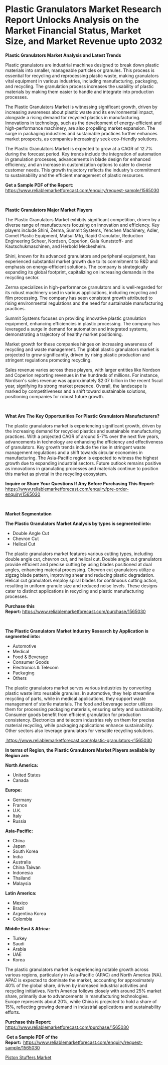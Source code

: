 <p><h1>Plastic Granulators Market Research Report Unlocks Analysis on the Market Financial Status, Market Size, and Market Revenue upto 2032</h1></p><p><strong>Plastic Granulators Market Analysis and Latest Trends</strong></p>
<p><p>Plastic granulators are industrial machines designed to break down plastic materials into smaller, manageable particles or granules. This process is essential for recycling and reprocessing plastic waste, making granulators vital equipment in various industries, including manufacturing, packaging, and recycling. The granulation process increases the usability of plastic materials by making them easier to handle and integrate into production processes.</p><p>The Plastic Granulators Market is witnessing significant growth, driven by increasing awareness about plastic waste and its environmental impact, alongside a rising demand for recycled plastics in manufacturing. Innovations in technology, such as the development of energy-efficient and high-performance machinery, are also propelling market expansion. The surge in packaging industries and sustainable practices further enhances market prospects, as companies increasingly seek eco-friendly solutions.</p><p>The Plastic Granulators Market is expected to grow at a CAGR of 12.7% during the forecast period. Key trends include the integration of automation in granulation processes, advancements in blade design for enhanced efficiency, and an increase in customization options to cater to diverse customer needs. This growth trajectory reflects the industry's commitment to sustainability and the efficient management of plastic resources.</p></p>
<p><strong>Get a Sample PDF of the Report:&nbsp;</strong> <a href="https://www.reliablemarketforecast.com/enquiry/request-sample/1565030?utm_campaign=2280&utm_medium=2&utm_source=Github&utm_content=ia&utm_term=22022025&utm_id=plastic-granulators">https://www.reliablemarketforecast.com/enquiry/request-sample/1565030</a></p>
<p>&nbsp;</p>
<p><strong>Plastic Granulators Major Market Players</strong></p>
<p><p>The Plastic Granulators Market exhibits significant competition, driven by a diverse range of manufacturers focusing on innovation and efficiency. Key players include Shini, Zerma, Summit Systems, Yenchen Machinery, Adler, Comet Plastic Equipment, Matsui Mfg, Rapid Granulator, Reduction Engineering Scheer, Nordson, Coperion, Gala Kunststoff- und Kautschukmaschinen, and Herbold Meckesheim.</p><p>Shini, known for its advanced granulators and peripheral equipment, has experienced substantial market growth due to its commitment to R&D and emphasis on energy-efficient solutions. The company is strategically expanding its global footprint, capitalizing on increasing demands in the recycling sector.</p><p>Zerma specializes in high-performance granulators and is well-regarded for its robust machinery used in various applications, including recycling and film processing. The company has seen consistent growth attributed to rising environmental regulations and the need for sustainable manufacturing practices.</p><p>Summit Systems focuses on providing innovative plastic granulation equipment, enhancing efficiencies in plastic processing. The company has leveraged a surge in demand for automation and integrated systems, demonstrating a trajectory of healthy market positioning.</p><p>Market growth for these companies hinges on increasing awareness of recycling and waste management. The global plastic granulators market is projected to grow significantly, driven by rising plastic production and stringent regulations promoting recycling.</p><p>Sales revenue varies across these players, with larger entities like Nordson and Coperion reporting revenues in the hundreds of millions. For instance, Nordson's sales revenue was approximately $2.07 billion in the recent fiscal year, signifying its strong market presence. Overall, the landscape is marked by competitiveness and a shift toward sustainable solutions, positioning companies for robust future growth.</p></p>
<p>&nbsp;</p>
<p><strong>What Are The Key Opportunities For Plastic Granulators Manufacturers?</strong></p>
<p><p>The plastic granulators market is experiencing significant growth, driven by the increasing demand for recycled plastics and sustainable manufacturing practices. With a projected CAGR of around 5-7% over the next five years, advancements in technology are enhancing the efficiency and effectiveness of granulators. Key growth trends include the rise in stringent waste management regulations and a shift towards circular economies in manufacturing. The Asia-Pacific region is expected to witness the highest growth due to expanding industrial sectors. Future outlook remains positive as innovations in granulating processes and materials continue to position this market as pivotal in the recycling ecosystem.</p></p>
<p><strong>Inquire or Share Your Questions If Any Before Purchasing This Report:</strong> <a href="https://www.reliablemarketforecast.com/enquiry/pre-order-enquiry/1565030?utm_campaign=2280&utm_medium=2&utm_source=Github&utm_content=ia&utm_term=22022025&utm_id=plastic-granulators">https://www.reliablemarketforecast.com/enquiry/pre-order-enquiry/1565030</a></p>
<p>&nbsp;</p>
<p><strong>Market Segmentation</strong></p>
<p><strong>The Plastic Granulators Market Analysis by types is segmented into:</strong></p>
<p><ul><li>Double Angle Cut</li><li>Chevron Cut</li><li>Helical Cut</li></ul></p>
<p><p>The plastic granulators market features various cutting types, including double angle cut, chevron cut, and helical cut. Double angle cut granulators provide efficient and precise cutting by using blades positioned at dual angles, enhancing material processing. Chevron cut granulators utilize a zigzag blade pattern, improving shear and reducing plastic degradation. Helical cut granulators employ spiral blades for continuous cutting action, resulting in uniform granule size and reduced noise levels. These designs cater to distinct applications in recycling and plastic manufacturing processes.</p></p>
<p><strong>Purchase this Report:&nbsp;</strong><a href="https://www.reliablemarketforecast.com/purchase/1565030?utm_campaign=2280&utm_medium=2&utm_source=Github&utm_content=ia&utm_term=22022025&utm_id=plastic-granulators">https://www.reliablemarketforecast.com/purchase/1565030</a></p>
<p>&nbsp;</p>
<p><strong>The Plastic Granulators Market Industry Research by Application is segmented into:</strong></p>
<p><ul><li>Automotive</li><li>Medical</li><li>Food & Beverage</li><li>Consumer Goods</li><li>Electronics & Telecom</li><li>Packaging</li><li>Others</li></ul></p>
<p><p>The plastic granulators market serves various industries by converting plastic waste into reusable granules. In automotive, they help streamline recycling of parts, while in medical applications, they support waste management of sterile materials. The food and beverage sector utilizes them for processing packaging materials, ensuring safety and sustainability. Consumer goods benefit from efficient granulation for production consistency. Electronics and telecom industries rely on them for precise material recycling, while packaging applications enhance sustainability. Other sectors also leverage granulators for versatile recycling solutions.</p></p>
<p><a href="https://www.reliablemarketforecast.com/plastic-granulators-r1565030?utm_campaign=2280&utm_medium=2&utm_source=Github&utm_content=ia&utm_term=22022025&utm_id=plastic-granulators">&nbsp;https://www.reliablemarketforecast.com/plastic-granulators-r1565030</a></p>
<p><strong>In terms of Region, the Plastic Granulators Market Players available by Region are:</strong></p>
<p>
    <p> <strong> North America: </strong>
        <ul>
            <li>United States</li>
            <li>Canada</li>
        </ul>
        </p> 
    <p> <strong> Europe: </strong>
        <ul>
            <li>Germany</li>
            <li>France</li>
            <li>U.K.</li>
            <li>Italy</li>
            <li>Russia</li>
        </ul>
        </p> 
    <p> <strong> Asia-Pacific: </strong>
        <ul>
            <li>China</li>
            <li>Japan</li>
            <li>South Korea</li>
            <li>India</li>
            <li>Australia</li>
            <li>China Taiwan</li>
            <li>Indonesia</li>
            <li>Thailand</li>
            <li>Malaysia</li>
        </ul>
        </p> 
    <p> <strong> Latin America: </strong>
        <ul>
            <li>Mexico</li>
            <li>Brazil</li>
            <li>Argentina Korea</li>
            <li>Colombia</li>
        </ul>
        </p> 
    <p> <strong> Middle East & Africa: </strong>
        <ul>
            <li>Turkey</li>
            <li>Saudi</li>
            <li>Arabia</li>
            <li>UAE</li>
            <li>Korea</li>
        </ul>
    </p>
    </p>
<p><p>The plastic granulators market is experiencing notable growth across various regions, particularly in Asia-Pacific (APAC) and North America (NA). APAC is expected to dominate the market, accounting for approximately 40% of the global share, driven by increased industrial activities and recycling initiatives. North America follows closely with around 25% market share, primarily due to advancements in manufacturing technologies. Europe represents about 20%, while China is projected to hold a share of 15%, reflecting growing demand in industrial applications and sustainability efforts.</p></p>
<p><strong>Purchase this Report: </strong><a href="https://www.reliablemarketforecast.com/purchase/1565030?utm_campaign=2280&utm_medium=2&utm_source=Github&utm_content=ia&utm_term=22022025&utm_id=plastic-granulators">https://www.reliablemarketforecast.com/purchase/1565030</a></p>
<p>&nbsp;<strong>Get a Sample PDF of the Report:&nbsp;&nbsp;</strong><a href="https://www.reliablemarketforecast.com/enquiry/request-sample/1565030?utm_campaign=2280&utm_medium=2&utm_source=Github&utm_content=ia&utm_term=22022025&utm_id=plastic-granulators">https://www.reliablemarketforecast.com/enquiry/request-sample/1565030</a></p>
<p><strong></strong></p>
<p><p><a href="https://github.com/pearlinewhite4692/Market-Research-Report-List-1/blob/main/piston-stuffers-market.md?utm_campaign=2280&utm_medium=2&utm_source=Github&utm_content=ia&utm_term=22022025&utm_id=plastic-granulators">Piston Stuffers Market</a></p></p>